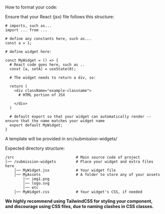 How to format your code:

Ensure that your React (jsx) file follows this structure:

```
# imports, such as...
import ... from ...

# define any constants here, such as...
const a = 1;

# define widget here:

const MyWidget = () => {
  # React code goes here, such as ..
  const [a, setA] = useState(0);

  # The widget needs to return a div, so:

  return (
    <div className="example-classname">
      # HTML portion of JSX

    </div>
  )

  # default export so that your widget can automatically render -- ensure that the name matches your widget name
  export default MyWidget;
}
```
A template will be provided in src/submission-widgets/

Expected directory structure:

```
/src                            # Main source code of project
│── /submission-widgets         # Place your widget and extra files here
    │── MyWidget.jsx            # Your widget file
    │── MyAssets                # A folder to store any of your assets
        │── img1.png
        │── logo.svg
        │── etc
    │── MyWidget.css            # Your widget's CSS, if needed
```

**We highly recommend using TailwindCSS for styling your component, and discourage using CSS files, due to naming clashes in CSS classes.**

